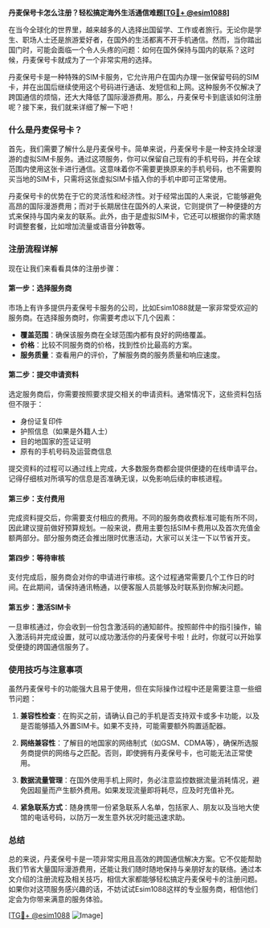 **丹麦保号卡怎么注册？轻松搞定海外生活通信难题[[TG💪+ @esim1088](https://t.me/s/esim1088)]**

在当今全球化的世界里，越来越多的人选择出国留学、工作或者旅行。无论你是学生、职场人士还是旅游爱好者，在国外的生活都离不开手机通信。然而，当你踏出国门时，可能会面临一个令人头疼的问题：如何在国外保持与国内的联系？这时候，丹麦保号卡就成为了一个非常实用的选择。

丹麦保号卡是一种特殊的SIM卡服务，它允许用户在国内办理一张保留号码的SIM卡，并在出国后继续使用这个号码进行通话、发短信和上网。这种服务不仅解决了跨国通信的烦恼，还大大降低了国际漫游费用。那么，丹麦保号卡到底该如何注册呢？接下来，我们就来详细了解一下吧！

### 什么是丹麦保号卡？

首先，我们需要了解什么是丹麦保号卡。简单来说，丹麦保号卡是一种支持全球漫游的虚拟SIM卡服务。通过这项服务，你可以保留自己现有的手机号码，并在全球范围内使用这张卡进行通信。这意味着你不需要更换原来的手机号码，也不需要购买当地的SIM卡，只需将这张虚拟SIM卡插入你的手机中即可正常使用。

丹麦保号卡的优势在于它的灵活性和经济性。对于经常出国的人来说，它能够避免高昂的国际漫游费用；而对于长期居住在国外的人来说，它则提供了一种便捷的方式来保持与国内亲友的联系。此外，由于是虚拟SIM卡，它还可以根据你的需求随时调整套餐，比如增加流量或语音分钟数等。

### 注册流程详解

现在让我们来看看具体的注册步骤：

#### 第一步：选择服务商
市场上有许多提供丹麦保号卡服务的公司，比如Esim1088就是一家非常受欢迎的服务商。在选择服务商时，你需要考虑以下几个因素：
- **覆盖范围**：确保该服务商在全球范围内都有良好的网络覆盖。
- **价格**：比较不同服务商的价格，找到性价比最高的方案。
- **服务质量**：查看用户的评价，了解服务商的服务质量和响应速度。

#### 第二步：提交申请资料
选定服务商后，你需要按照要求提交相关的申请资料。通常情况下，这些资料包括但不限于：
- 身份证复印件
- 护照信息（如果是外籍人士）
- 目的地国家的签证证明
- 原有的手机号码及运营商信息

提交资料的过程可以通过线上完成，大多数服务商都会提供便捷的在线申请平台。记得仔细核对所填写的信息是否准确无误，以免影响后续的审核进程。

#### 第三步：支付费用
完成资料提交后，你需要支付相应的费用。不同的服务商收费标准可能有所不同，因此建议提前做好预算规划。一般来说，费用主要包括SIM卡费用以及首次充值金额两部分。部分服务商还会推出限时优惠活动，大家可以关注一下以节省开支。

#### 第四步：等待审核
支付完成后，服务商会对你的申请进行审核。这个过程通常需要几个工作日的时间。在此期间，请保持通讯畅通，以便客服人员能够及时联系到你解决问题。

#### 第五步：激活SIM卡
一旦审核通过，你会收到一份包含激活码的通知邮件。按照邮件中的指引操作，输入激活码并完成设置，就可以成功激活你的丹麦保号卡啦！此时，你就可以开始享受便捷的跨国通信服务了。

### 使用技巧与注意事项

虽然丹麦保号卡的功能强大且易于使用，但在实际操作过程中还是需要注意一些细节问题：

1. **兼容性检查**：在购买之前，请确认自己的手机是否支持双卡或多卡功能，以及是否能够插入外置SIM卡。如果不支持，可能需要额外购置适配器。

2. **网络兼容性**：了解目的地国家的网络制式（如GSM、CDMA等），确保所选服务商提供的网络与之匹配。否则，即使拥有丹麦保号卡，也可能无法正常使用。

3. **数据流量管理**：在国外使用手机上网时，务必注意监控数据流量消耗情况，避免因超量而产生额外费用。如果发现流量即将耗尽，应及时充值补充。

4. **紧急联系方式**：随身携带一份紧急联系人名单，包括家人、朋友以及当地大使馆的电话号码，以防万一发生意外状况时能迅速求助。

### 总结

总的来说，丹麦保号卡是一项非常实用且高效的跨国通信解决方案。它不仅能帮助我们节省大量国际漫游费用，还能让我们随时随地保持与亲朋好友的联络。通过本文介绍的注册流程及相关技巧，相信大家都能够轻松搞定丹麦保号卡的注册问题。如果你对这项服务感兴趣的话，不妨试试Esim1088这样的专业服务商，相信他们定会为你带来满意的服务体验。

[[TG💪+ @esim1088](https://t.me/s/esim1088) ![Image](https://i.postimg.cc/4NQfJmqS/Snipaste-2025-05-13-00-14-12.png)]